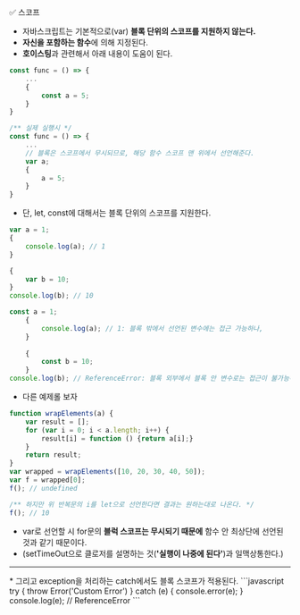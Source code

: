 ✅ 스코프
* 자바스크립트는 기본적으로(var) <b>블록 단위의 스코프를 지원하지 않는다.</b>
* <b>자신을 포함하는 함수</b>에 의해 지정된다.
* <b>호이스팅</b>과 관련해서 아래 내용이 도움이 된다.
```javascript
const func = () => {
    ...
    {
        const a = 5;
    }
}

/** 실제 실행시 */
const func = () => {
    ...
    // 블록은 스코프에서 무시되므로, 해당 함수 스코프 맨 위에서 선언해준다.
    var a;
    {
        a = 5;
    }
}
```

* 단, let, const에 대해서는 블록 단위의 스코프를 지원한다.
```javascript
var a = 1;
{
    console.log(a); // 1
}

{
    var b = 10;
}
console.log(b); // 10
```
```javascript
const a = 1;
    {
        console.log(a); // 1: 블록 밖에서 선언된 변수에는 접근 가능하나,
    }
    
    {
        const b = 10;
    }
console.log(b); // ReferenceError: 블록 외부에서 블록 안 변수로는 접근이 불가능하다.
```
* 다른 예제롤 보자
```javascript
function wrapElements(a) {
    var result = [];
    for (var i = 0; i < a.length; i++) {
        result[i] = function () {return a[i];}
    }
    return result;
}
var wrapped = wrapElements([10, 20, 30, 40, 50]);
var f = wrapped[0];
f(); // undefined

/** 하지만 위 반복문의 i를 let으로 선언한다면 결과는 원하는대로 나온다. */
f(); // 10
```
* var로 선언할 시 for문의 <b>블럭 스코프는 무시되기 때문에</b> 함수 안 최상단에 선언된 것과 같기 때문이다. 
* (setTimeOut으로 클로저를 설명하는 것(<b>'실행이 나중에 된다'</b>)과 일맥상통한다.)

<hr />
* 그리고 exception을 처리하는 catch에서도 블록 스코프가 적용된다.
```javascript
try {
    throw Error('Custom Error')
} catch (e) {
    console.error(e);
}
console.log(e); // ReferenceError
```